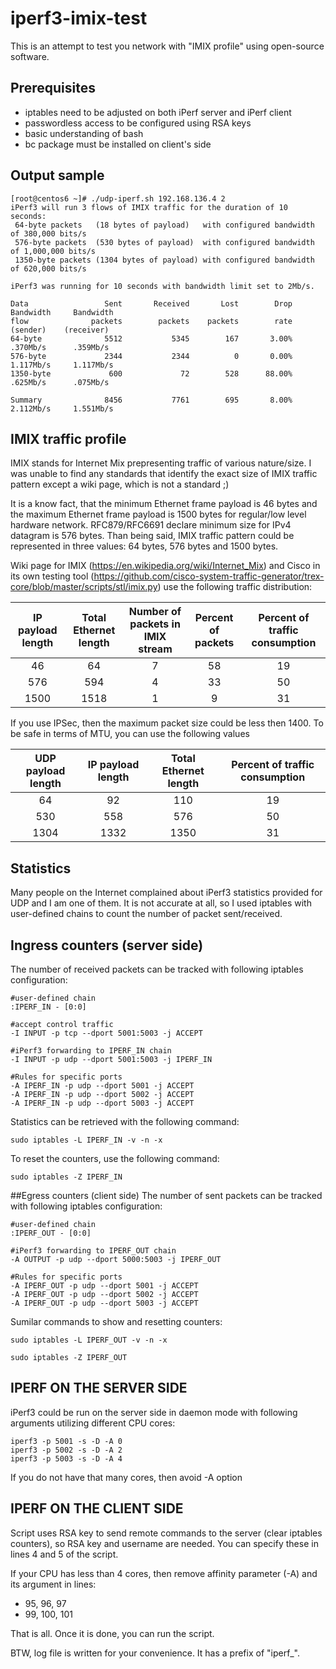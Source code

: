# iperf3-imix-test

This is an attempt to test you network with "IMIX profile" using open-source software.

## Prerequisites
 - iptables need to be adjusted on both iPerf server and iPerf client
 - passwordless access to be configured using RSA keys
 - basic understanding of bash
 - bc package must be installed on client's side

## Output sample
```
[root@centos6 ~]# ./udp-iperf.sh 192.168.136.4 2
iPerf3 will run 3 flows of IMIX traffic for the duration of 10 seconds:
 64-byte packets   (18 bytes of payload)   with configured bandwidth of 380,000 bits/s
 576-byte packets  (530 bytes of payload)  with configured bandwidth of 1,000,000 bits/s
 1350-byte packets (1304 bytes of payload) with configured bandwidth of 620,000 bits/s

iPerf3 was running for 10 seconds with bandwidth limit set to 2Mb/s.

Data                 Sent       Received       Lost        Drop     Bandwidth     Bandwidth
flow              packets        packets    packets        rate      (sender)    (receiver)
64-byte              5512           5345        167       3.00%      .370Mb/s      .359Mb/s
576-byte             2344           2344          0       0.00%     1.117Mb/s     1.117Mb/s
1350-byte             600             72        528      88.00%      .625Mb/s      .075Mb/s

Summary              8456           7761        695       8.00%     2.112Mb/s     1.551Mb/s
```

## IMIX traffic profile
IMIX stands for Internet Mix prepresenting traffic of various nature/size. I was unable to find any standards that identify the exact size of IMIX traffic pattern except a wiki page, which is not a standard ;)

It is a know fact, that the minimum Ethernet frame payload is 46 bytes and the maximum Ethernet frame payload is 1500 bytes for regular/low level hardware network. RFC879/RFC6691 declare minimum size for IPv4 datagram is 576 bytes. Than being said, IMIX traffic pattern could be represented in three values: 64 bytes, 576 bytes and 1500 bytes.

Wiki page for IMIX (https://en.wikipedia.org/wiki/Internet_Mix) and Cisco in its own testing tool (https://github.com/cisco-system-traffic-generator/trex-core/blob/master/scripts/stl/imix.py) use the following traffic distribution:

|IP payload length|Total Ethernet length|Number of packets in IMIX stream|Percent of packets|Percent of traffic consumption|
|:-----:|:-----:|:-----:|:-----:|:-----:|
|46|64|7|58|19|
|576|594|4|33|50|
|1500|1518|1|9|31|


If you use IPSec, then the maximum packet size could be less then 1400. To be safe in terms of MTU, you can use the following values

|UDP payload length|IP payload length|Total Ethernet length|Percent of traffic consumption|
|:-----:|:-----:|:-----:|:-----:|
|64|92|110|19|
|530|558|576|50|
|1304|1332|1350|31|

## Statistics
Many people on the Internet complained about iPerf3 statistics provided for UDP and I am one of them. It is not accurate at all, so I used iptables with user-defined chains to count the number of packet sent/received. 

## Ingress counters (server side)
The number of received packets can be tracked with following iptables configuration:
```
#user-defined chain
:IPERF_IN - [0:0]

#accept control traffic
-I INPUT -p tcp --dport 5001:5003 -j ACCEPT

#iPerf3 forwarding to IPERF_IN chain
-I INPUT -p udp --dport 5001:5003 -j IPERF_IN

#Rules for specific ports
-A IPERF_IN -p udp --dport 5001 -j ACCEPT
-A IPERF_IN -p udp --dport 5002 -j ACCEPT
-A IPERF_IN -p udp --dport 5003 -j ACCEPT
```

Statistics can be retrieved with the following command:
```
sudo iptables -L IPERF_IN -v -n -x
```

To reset the counters, use the following command:
```
sudo iptables -Z IPERF_IN
```

##Egress counters (client side)
The number of sent packets can be tracked with following iptables configuration:
```
#user-defined chain
:IPERF_OUT - [0:0]

#iPerf3 forwarding to IPERF_OUT chain
-A OUTPUT -p udp --dport 5000:5003 -j IPERF_OUT

#Rules for specific ports
-A IPERF_OUT -p udp --dport 5001 -j ACCEPT
-A IPERF_OUT -p udp --dport 5002 -j ACCEPT
-A IPERF_OUT -p udp --dport 5003 -j ACCEPT
```

Sumilar commands to show and resetting counters:
```
sudo iptables -L IPERF_OUT -v -n -x
```

```
sudo iptables -Z IPERF_OUT
```

## IPERF ON THE SERVER SIDE
iPerf3 could be run on the server side in daemon mode with following arguments utilizing different CPU cores:
```
iperf3 -p 5001 -s -D -A 0
iperf3 -p 5002 -s -D -A 2
iperf3 -p 5003 -s -D -A 4
```
If you do not have that many cores, then avoid -A option


## IPERF ON THE CLIENT SIDE
Script uses RSA key to send remote commands to the server (clear iptables counters), so RSA key and username are needed. You can specify these in lines 4 and 5 of the script.

If your CPU has less than 4 cores, then remove affinity parameter (-A) and its argument in lines:
 - 95, 96, 97
 - 99, 100, 101

That is all. Once it is done, you can run the script.

BTW, log file is written for your convenience. It has a prefix of "iperf_<TIMESTAMP>".
